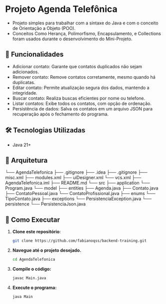 # Projeto Agenda Telefônica

- Projeto simples para trabalhar com a sintaxe do Java e com o conceito de Orientação a Objeto (POO).
- Conceitos Como Herança, Polimorfismo, Encapsulamento, e Collections foram usados durante o desenvolvimento do Mini-Projeto.

## 📌 Funcionalidades

- Adicionar contato: Garante que contatos duplicados não sejam adicionados.
- Remover contato: Remove contatos corretamente, mesmo quando há duplicatas.
- Editar contato: Permite atualização segura dos dados, mantendo a integridade.
- Buscar contato: Realiza buscas eficientes por nome ou telefone.
- Listar contatos: Exibe todos os contatos, com opção de ordenação.
- Persistência de dados: Salva os contatos em um arquivo JSON para recuperação após o fechamento do programa.

## 🛠️ Tecnologias Utilizadas

- Java 21+

## 📂 Arquitetura

└── AgendaTelefonica
├── .gitignore
├── .idea
├── .gitignore
├── misc.xml
├── modules.xml
├── uiDesigner.xml
└── vcs.xml
├── AgendaTelefonica.iml
├── README.md
└── src
├── application
└── Program.java
└── model
├── entities
├── Agenda.java
├── Contato.java
├── ContatoPessoal.java
└── ContatoProfissional.java
├── enums
└── TipoContato.java
├── exceptions
└── PersistenciaException.java
└── persistence
└── PersistenciaJson.java

## 🚀 Como Executar

1. **Clone este repositório**:

   ```bash
   git clone https://github.com/fabianoqss/backend-training.git

   ```

2. **Navegue até o projeto desejado.**

   ```bash
   cd AgendaTelefonica

   ```

3. **Compile o código:**

   ```bash
   javac Main.java

   ```

4. **Execute o programa:**
   ```bash
   java Main
   ```
